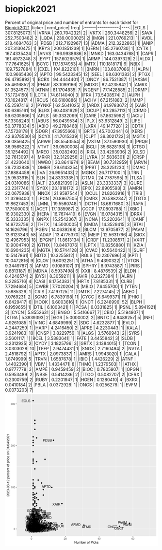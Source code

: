 # biopick2021
Percent of original price and number of entrants for each ticket for [Biopick2021](https://twitter.com/hashtag/Biopick2021)
|ticker |  nrml_price| freq|
|:------|-----------:|----:|
|EOLS   | 307.8125073|    1|
|VRNA   | 260.7042321|    2|
|VKTX   | 260.3448256|    2|
|SAVA   | 252.7503482|    2|
|LQDA   | 239.0000025|    2|
|IMGN   | 221.0769213|    1|
|AVDL   | 218.4684763|    3|
|PDSB   | 212.7192967|   13|
|ADMA   | 212.3222863|    1|
|ANIP   | 207.3130475|    1|
|KRYS   | 200.1851239|    1|
|GERN   | 185.2760730|    1|
|CYTK   | 167.4335424|    1|
|ANVS   | 166.9938686|    8|
|MNKD   | 163.0434768|    1|
|CAPR   | 161.4973248|    3|
|EYPT   | 157.6026576|    1|
|ARMP   | 144.0397329|    2|
|ALDX   | 117.7641625|    1|
|BCYC   | 117.1874953|    4|
|IMTX   | 110.1818171|    6|
|NBIX   | 109.7527884|    1|
|EXEL   | 104.8222101|    1|
|BMRN   | 103.6037086|    1|
|ALPN   | 100.9665436|    2|
|APTO   |  99.5423345|   12|
|SEEL   |  98.6301383|    2|
|PTGX   |  96.4795892|    1|
|BCRX   |  94.4444401|    7|
|ONCY   |  86.7521387|    1|
|AXSM   |  85.4616852|    3|
|PHAR   |  83.1099166|    2|
|MDXG   |  82.4235842|    1|
|AMRX   |  81.3524577|    1|
|ATNM   |  81.1704835|    7|
|NGENF  |  77.1428585|    2|
|ORMP   |  75.1724150|    1|
|LCTX   |  74.6114040|    3|
|IFRX   |  73.5408574|    2|
|AUPH   |  70.1624817|    4|
|RCUS   |  69.6100886|    1|
|ACHV   |  67.2151883|    2|
|IMMP   |  65.2597416|    2|
|PYNKF  |  62.5641025|    2|
|ARDX   |  61.9783672|    2|
|XAIR   |  60.6365161|   18|
|BLRX   |  60.4081629|    3|
|OCUP   |  60.2857113|    1|
|CRMD   |  59.6205966|    1|
|APLS   |  59.3332099|    1|
|DARE   |  57.8625992|    1|
|ACIU   |  57.3308243|    1|
|ABUS   |  56.0439534|    3|
|PLX    |  53.6312849|    2|
|LIFE   |  50.3778334|    5|
|ABIO   |  49.2788468|    1|
|LXRX   |  49.1477281|    2|
|CDTX   |  47.5728178|    1|
|SDGR   |  47.3955669|    1|
|GRTS   |  45.7002441|    6|
|XERS   |  42.9378530|    8|
|SCYX   |  41.7015339|    1|
|CLPT   |  39.3021722|    3|
|MGTX   |  39.0856425|    1|
|ARWR   |  38.5540554|    8|
|VSTM   |  37.1590930|    3|
|PRQR   |  36.9565222|    1|
|VTVT   |  36.0500008|    4|
|BCLI   |  35.6828198|    3|
|CTSO   |  35.1254492|    1|
|MREO   |  35.0282492|    8|
|RIGL   |  33.4293936|    2|
|CLSD   |  32.7613097|    4|
|MRKR   |  32.3129256|    2|
|LYRA   |  31.5836301|    2|
|CRSP   |  31.4220640|    1|
|NWBO   |  30.8641974|    9|
|BEAM   |  30.7312959|    1|
|ARVN   |  29.7232838|    1|
|OMER   |  29.6143254|    1|
|PPBT   |  28.3251230|    1|
|DMAC   |  27.8884458|    6|
|IVA    |  26.9951433|    2|
|MGNX   |  26.7117100|    1|
|LTRN   |  25.9533915|    1|
|SLN    |  24.8333335|    1|
|CTMX   |  24.7787595|    3|
|TLSA   |  24.0310086|    1|
|ALT    |  23.6821399|    2|
|ASLN   |  23.3333337|    3|
|QURE   |  23.2317746|    1|
|SYBX   |  23.1818172|    2|
|EPIX   |  22.8905593|    3|
|AMRN   |  22.0675938|    1|
|NNOX   |  21.9597544|    1|
|OCUL   |  21.8263916|    1|
|TRIB   |  21.3296400|    1|
|LPCN   |  20.8967505|    1|
|CMRX   |  20.5882347|    2|
|TGTX   |  19.8627453|    8|
|LMNL   |  19.5560748|    1|
|DCTH   |  18.6871680|    3|
|RAFA   |  17.7500003|    1|
|ACET   |  17.1385987|    2|
|COCP   |  17.0803788|    1|
|XBIO   |  16.9302330|    2|
|HEPA   |  16.7674419|    6|
|EVGN   |  16.0784315|    1|
|DRRX   |  15.3333335|    1|
|GNPX   |  15.2542367|    3|
|NCNA   |  15.2202641|    1|
|CANF   |  14.9723756|    2|
|THTX   |  14.5000005|    1|
|GMDA   |  14.3529415|    3|
|BTAI   |  14.1626796|    1|
|PGEN   |  14.0639268|    3|
|BLCM   |  13.9705877|    2|
|PAVM   |  13.6123343|   58|
|ADAP   |  13.4775370|   12|
|MEIP   |  12.5631766|    4|
|SIOX   |  12.4967953|   18|
|EPGNF  |  11.8613134|    1|
|CRDF   |  11.2308571|    2|
|VXRT   |  10.9004740|    2|
|GTHX   |  10.8467076|    1|
|LPTX   |  10.8256880|   11|
|KZIA   |  10.6904235|    4|
|MGTA   |  10.5744128|    3|
|CVAC   |  10.5640422|    1|
|SURF   |  10.5147861|    1|
|BDTX   |  10.3255812|    1|
|RGLS   |  10.2307696|    3|
|KPTI   |  10.0472816|    9|
|CLOV   |   9.6092251|    1|
|ATHA   |   9.4390322|    1|
|VTGN   |   9.3449787|    3|
|AFMD   |   9.1089107|   31|
|SPHRY  |   8.9743587|    1|
|PIRS   |   8.6813187|    8|
|MDNA   |   8.5937498|    6|
|XXII   |   8.4876539|    2|
|ELDN   |   8.4246574|    2|
|BYSI   |   8.3059211|    1|
|AVIR   |   8.2327384|    1|
|ALRN   |   8.2285716|    4|
|CASI   |   8.1754383|    1|
|HRTX   |   7.8185331|    1|
|CLRB   |   7.7294684|    5|
|CWBR   |   7.7020204|    1|
|MBIO   |   7.6455700|    1|
|YTEN   |   7.5885329|    1|
|CRIS   |   7.4197125|   11|
|DMTK   |   7.2274145|    2|
|ABEO   |   7.0769231|    2|
|SGMO   |   6.7839198|   11|
|CYCC   |   6.6499371|   11|
|PHIO   |   6.6429417|    6|
|HOOK   |   6.6003616|    1|
|ONCT   |   6.2248996|   52|
|BLPH   |   6.1959655|    1|
|DTIL   |   6.1003421|    1|
|PCSA   |   6.0331825|    1|
|PSNL   |   5.8941921|    3|
|CYCN   |   5.8552631|    3|
|BNGO   |   5.5416667|    7|
|CBIO   |   5.5194807|    1|
|KTRA   |   5.3939393|    2|
|EIGR   |   5.0000002|    2|
|BNTC   |   4.9489257|    5|
|INFI   |   4.9261085|    1|
|VINC   |   4.6849999|    2|
|SDC    |   4.6232877|    1|
|EVLO   |   4.2447259|    1|
|HARP   |   4.2416450|    2|
|APRE   |   4.2230443|    1|
|KALA   |   3.9241983|   10|
|CNSP   |   3.8229756|    1|
|ALGS   |   3.5769943|    2|
|SYRS   |   3.5601117|    1|
|BCEL   |   3.5383641|    1|
|FATE   |   3.4455842|    3|
|SLDB   |   3.2312925|    2|
|CYDY   |   3.1825796|    3|
|GRTX   |   3.1384015|    1|
|TCON   |   3.0303028|   10|
|TFFP   |   2.9474431|    1|
|SNGX   |   2.7160494|    2|
|NVTA   |   2.4518792|    1|
|APTX   |   2.0973837|    1|
|AMRS   |   1.9943020|    1|
|CALA   |   1.8749999|    5|
|TRVN   |   1.6587678|    1|
|IBIO   |   1.4426229|    2|
|ATNF   |   1.4402390|    1|
|VBIV   |   1.4334471|    8|
|THMO   |   1.2379503|    1|
|ATHX   |   0.9777778|    3|
|AMPE   |   0.9459459|    2|
|BIOC   |   0.7805907|    1|
|OPGN   |   0.5953489|    2|
|NBSE   |   0.5414286|    2|
|TTOO   |   0.5082707|    2|
|CFRX   |   0.2300759|    2|
|RUBY   |   0.2201947|    1|
|HGEN   |   0.1280410|    4|
|BXRX   |   0.0410184|    2|
|PBLA   |   0.0372928|    1|
|ONCS   |   0.0256278|    1|
|EVFM   |   0.0073203|    7|
![retvspicks](biopicks.png?raw=true)
